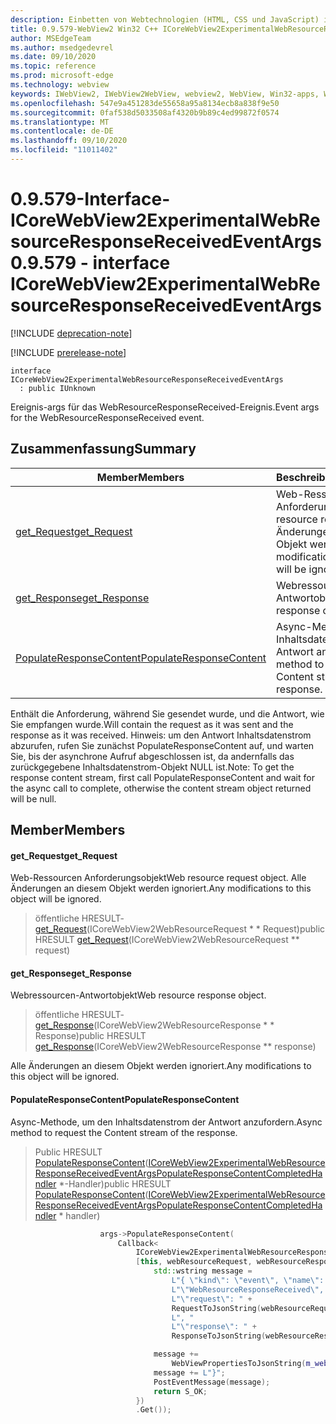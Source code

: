 ```yaml
---
description: Einbetten von Webtechnologien (HTML, CSS und JavaScript) in ihre systemeigenen Anwendungen mit dem Microsoft Edge WebView2-Steuerelement
title: 0.9.579-WebView2 Win32 C++ ICoreWebView2ExperimentalWebResourceResponseReceivedEventArgs
author: MSEdgeTeam
ms.author: msedgedevrel
ms.date: 09/10/2020
ms.topic: reference
ms.prod: microsoft-edge
ms.technology: webview
keywords: IWebView2, IWebView2WebView, webview2, WebView, Win32-apps, Win32, Edge, ICoreWebView2, ICoreWebView2Controller, Browser-Steuerelement, Edge-HTML, ICoreWebView2ExperimentalWebResourceResponseReceivedEventArgs
ms.openlocfilehash: 547e9a451283de55658a95a8134ecb8a838f9e50
ms.sourcegitcommit: 0faf538d5033508af4320b9b89c4ed99872f0574
ms.translationtype: MT
ms.contentlocale: de-DE
ms.lasthandoff: 09/10/2020
ms.locfileid: "11011402"
---
```

# <span data-ttu-id="35d95-104">0.9.579-Interface-ICoreWebView2ExperimentalWebResourceResponseReceivedEventArgs</span><span class="sxs-lookup"><span data-stu-id="35d95-104">0.9.579 - interface ICoreWebView2ExperimentalWebResourceResponseReceivedEventArgs</span></span> 

[!INCLUDE [deprecation-note](../../includes/deprecation-note.md)]

[!INCLUDE [prerelease-note](../../includes/prerelease-note.md)]

```
interface ICoreWebView2ExperimentalWebResourceResponseReceivedEventArgs
  : public IUnknown
```

<span data-ttu-id="35d95-105">Ereignis-args für das WebResourceResponseReceived-Ereignis.</span><span class="sxs-lookup"><span data-stu-id="35d95-105">Event args for the WebResourceResponseReceived event.</span></span>

## <span data-ttu-id="35d95-106">Zusammenfassung</span><span class="sxs-lookup"><span data-stu-id="35d95-106">Summary</span></span>

 <span data-ttu-id="35d95-107">Member</span><span class="sxs-lookup"><span data-stu-id="35d95-107">Members</span></span>                        | <span data-ttu-id="35d95-108">Beschreibungen</span><span class="sxs-lookup"><span data-stu-id="35d95-108">Descriptions</span></span>
--------------------------------|---------------------------------------------
[<span data-ttu-id="35d95-109">get_Request</span><span class="sxs-lookup"><span data-stu-id="35d95-109">get_Request</span></span>](#get_request) | <span data-ttu-id="35d95-110">Web-Ressourcen Anforderungsobjekt</span><span class="sxs-lookup"><span data-stu-id="35d95-110">Web resource request object.</span></span> <span data-ttu-id="35d95-111">Alle Änderungen an diesem Objekt werden ignoriert.</span><span class="sxs-lookup"><span data-stu-id="35d95-111">Any modifications to this object will be ignored.</span></span>
[<span data-ttu-id="35d95-112">get_Response</span><span class="sxs-lookup"><span data-stu-id="35d95-112">get_Response</span></span>](#get_response) | <span data-ttu-id="35d95-113">Webressourcen-Antwortobjekt</span><span class="sxs-lookup"><span data-stu-id="35d95-113">Web resource response object.</span></span>
[<span data-ttu-id="35d95-114">PopulateResponseContent</span><span class="sxs-lookup"><span data-stu-id="35d95-114">PopulateResponseContent</span></span>](#populateresponsecontent) | <span data-ttu-id="35d95-115">Async-Methode, um den Inhaltsdatenstrom der Antwort anzufordern.</span><span class="sxs-lookup"><span data-stu-id="35d95-115">Async method to request the Content stream of the response.</span></span>

<span data-ttu-id="35d95-116">Enthält die Anforderung, während Sie gesendet wurde, und die Antwort, wie Sie empfangen wurde.</span><span class="sxs-lookup"><span data-stu-id="35d95-116">Will contain the request as it was sent and the response as it was received.</span></span> <span data-ttu-id="35d95-117">Hinweis: um den Antwort Inhaltsdatenstrom abzurufen, rufen Sie zunächst PopulateResponseContent auf, und warten Sie, bis der asynchrone Aufruf abgeschlossen ist, da andernfalls das zurückgegebene Inhaltsdatenstrom-Objekt NULL ist.</span><span class="sxs-lookup"><span data-stu-id="35d95-117">Note: To get the response content stream, first call PopulateResponseContent and wait for the async call to complete, otherwise the content stream object returned will be null.</span></span>

## <span data-ttu-id="35d95-118">Member</span><span class="sxs-lookup"><span data-stu-id="35d95-118">Members</span></span>

#### <span data-ttu-id="35d95-119">get_Request</span><span class="sxs-lookup"><span data-stu-id="35d95-119">get_Request</span></span> 

<span data-ttu-id="35d95-120">Web-Ressourcen Anforderungsobjekt</span><span class="sxs-lookup"><span data-stu-id="35d95-120">Web resource request object.</span></span> <span data-ttu-id="35d95-121">Alle Änderungen an diesem Objekt werden ignoriert.</span><span class="sxs-lookup"><span data-stu-id="35d95-121">Any modifications to this object will be ignored.</span></span>

> <span data-ttu-id="35d95-122">öffentliche HRESULT- [get_Request](#get_request)(ICoreWebView2WebResourceRequest \* \* Request)</span><span class="sxs-lookup"><span data-stu-id="35d95-122">public HRESULT [get_Request](#get_request)(ICoreWebView2WebResourceRequest \*\* request)</span></span>

#### <span data-ttu-id="35d95-123">get_Response</span><span class="sxs-lookup"><span data-stu-id="35d95-123">get_Response</span></span> 

<span data-ttu-id="35d95-124">Webressourcen-Antwortobjekt</span><span class="sxs-lookup"><span data-stu-id="35d95-124">Web resource response object.</span></span>

> <span data-ttu-id="35d95-125">öffentliche HRESULT- [get_Response](#get_response)(ICoreWebView2WebResourceResponse \* \* Response)</span><span class="sxs-lookup"><span data-stu-id="35d95-125">public HRESULT [get_Response](#get_response)(ICoreWebView2WebResourceResponse \*\* response)</span></span>

<span data-ttu-id="35d95-126">Alle Änderungen an diesem Objekt werden ignoriert.</span><span class="sxs-lookup"><span data-stu-id="35d95-126">Any modifications to this object will be ignored.</span></span>

#### <span data-ttu-id="35d95-127">PopulateResponseContent</span><span class="sxs-lookup"><span data-stu-id="35d95-127">PopulateResponseContent</span></span> 

<span data-ttu-id="35d95-128">Async-Methode, um den Inhaltsdatenstrom der Antwort anzufordern.</span><span class="sxs-lookup"><span data-stu-id="35d95-128">Async method to request the Content stream of the response.</span></span>

> <span data-ttu-id="35d95-129">Public HRESULT [PopulateResponseContent](#populateresponsecontent)([ICoreWebView2ExperimentalWebResourceResponseReceivedEventArgsPopulateResponseContentCompletedHandler](icorewebview2experimentalwebresourceresponsereceivedeventargspopulateresponsecontentcompletedhandler.md) \*-Handler)</span><span class="sxs-lookup"><span data-stu-id="35d95-129">public HRESULT [PopulateResponseContent](#populateresponsecontent)([ICoreWebView2ExperimentalWebResourceResponseReceivedEventArgsPopulateResponseContentCompletedHandler](icorewebview2experimentalwebresourceresponsereceivedeventargspopulateresponsecontentcompletedhandler.md) \* handler)</span></span>

```cpp
                    args->PopulateResponseContent(
                        Callback<
                            ICoreWebView2ExperimentalWebResourceResponseReceivedEventArgsPopulateResponseContentCompletedHandler>(
                            [this, webResourceRequest, webResourceResponse](HRESULT result) {
                                std::wstring message =
                                    L"{ \"kind\": \"event\", \"name\": "
                                    L"\"WebResourceResponseReceived\", \"args\": {"
                                    L"\"request\": " +
                                    RequestToJsonString(webResourceRequest.get()) +
                                    L", "
                                    L"\"response\": " +
                                    ResponseToJsonString(webResourceResponse.get()) + L"}";

                                message +=
                                    WebViewPropertiesToJsonString(m_webviewEventSource.get());
                                message += L"}";
                                PostEventMessage(message);
                                return S_OK;
                            })
                            .Get());
```

